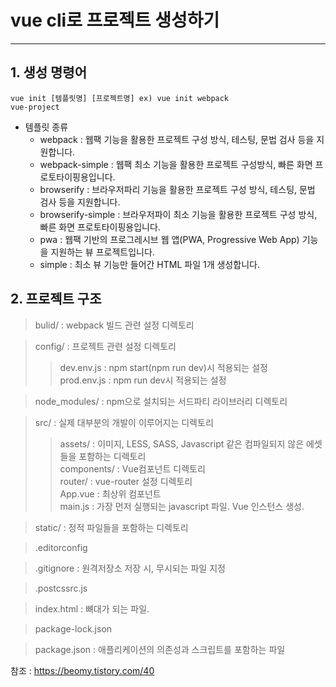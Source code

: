 vue cli로 프로젝트 생성하기
======================
***

## 1. 생성 명령어
<code>vue init [템플릿명] [프로젝트명]
ex) vue init webpack vue-project</code>
- 템플릿 종류
    - webpack : 웹팩 기능을 활용한 프로젝트 구성 방식, 테스팅, 문법 검사 등을 지원합니다.
    - webpack-simple : 웹팩 최소 기능을 활용한 프로젝트 구성방식, 빠른 화면 프로토타이핑용입니다.
    - browserify : 브라우저파리 기능을 활용한 프로젝트 구성 방식, 테스팅, 문법 검사 등을 지원합니다.
    - browserify-simple : 브라우저파이 최소 기능을 활용한 프로젝트 구성 방식, 빠른 화면 프로토타이핑용입니다.
    - pwa : 웹팩 기반의 프로그레시브 웹 앱(PWA, Progressive Web App) 기능을 지원하는 뷰 프로젝트입니다.
    - simple : 최소 뷰 기능만 들어간 HTML 파일 1개 생성합니다.

## 2. 프로젝트 구조
> bulid/ : webpack 빌드 관련 설정 디렉토리

> config/ : 프로젝트 관련 설정 디렉토리
>> dev.env.js : npm start(npm run dev)시 적용되는 설정  
>> prod.env.js : npm run dev시 적용되는 설정

> node_modules/ : npm으로 설치되는 서드파티 라이브러리 디렉토리

> src/ : 실제 대부분의 개발이 이루어지는 디렉토리
>> assets/ : 이미지, LESS, SASS, Javascript 같은 컴파일되지 않은 에셋들을 포함하는 디렉토리  
>> components/ : Vue컴포넌트 디렉토리  
>> router/ : vue-router 설정 디렉토리  
>> App.vue : 최상위 컴포넌트  
>> main.js : 가장 먼저 실행되는 javascript 파일. Vue 인스턴스 생성.

> static/ : 정적 파일들을 포함하는 디렉토리

> .editorconfig

> .gitignore : 원격저장소 저장 시, 무시되는 파일 지정

> .postcssrc.js

> index.html : 뼈대가 되는 파일.

> package-lock.json

> package.json : 애플리케이션의 의존성과 스크립트를 포함하는 파일

참조 : https://beomy.tistory.com/40